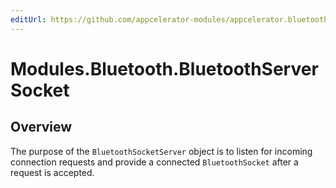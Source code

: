 ```yaml
---
editUrl: https://github.com/appcelerator-modules/appcelerator.bluetooth/edit/master/apidoc/BluetoothServerSocket.yml
---
```

# Modules.Bluetooth.BluetoothServerSocket

<TypeHeader/>

## Overview

The purpose of the `BluetoothSocketServer` object is to listen for incoming connection requests
and provide a connected `BluetoothSocket` after a request is accepted.

<ApiDocs/>
